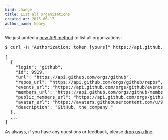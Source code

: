 ```yaml
---
kind: change
title: List all organizations
created_at: 2015-06-17
author_name: keavy
---
```


We just added a [new API method](/v3/orgs#list-all-organizations) to list all organizations:

<pre class="terminal">
$ curl -H "Authorization: token [yours]" https://api.github.com/organizations

[
  {
    "login": "github",
    "id": 9919,
    "url": "https://api.github.com/orgs/github",
    "repos_url": "https://api.github.com/orgs/github/repos",
    "events_url": "https://api.github.com/orgs/github/events",
    "members_url": "https://api.github.com/orgs/github/members{/member}",
    "public_members_url": "https://api.github.com/orgs/github/public_members{/member}",
    "avatar_url": "https://avatars.githubusercontent.com/u/9919?v=3",
    "description": "GitHub, the company."
  },
  ...
]
</pre>

As always, if you have any questions or feedback, please [drop us a line][contact].

[contact]: https://github.com/contact?form[subject]=API+-+Listing+Organizations
